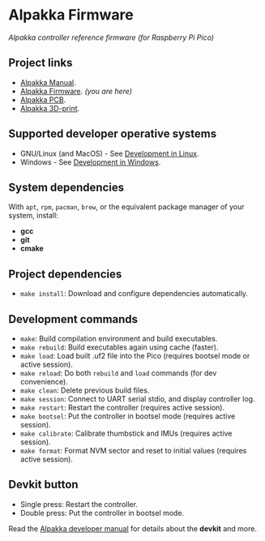 # Alpakka Firmware

*Alpakka controller reference firmware (for Raspberry Pi Pico)*
## Project links
- [Alpakka Manual](https://inputlabs.io/devices/alpakka/manual).
- [Alpakka Firmware](https://github.com/inputlabs/alpakka_firmware). _(you are here)_
- [Alpakka PCB](https://github.com/inputlabs/alpakka_pcb).
- [Alpakka 3D-print](https://github.com/inputlabs/alpakka_case).

## Supported developer operative systems
- GNU/Linux (and MacOS) - See [Development in Linux](https://inputlabs.io/devices/alpakka/manual/dev_unix).
- Windows - See [Development in Windows](https://inputlabs.io/devices/alpakka/manual/dev_windows).

## System dependencies
With `apt`, `rpm`, `pacman`, `brew`, or the equivalent package manager of your system, install:
- **gcc**
- **git**
- **cmake**

## Project dependencies
- `make install`: Download and configure dependencies automatically.

## Development commands
- `make`: Build compilation environment and build executables.
- `make rebuild`: Build executables again using cache (faster).
- `make load`: Load built .uf2 file into the Pico (requires bootsel mode or active session).
- `make reload`: Do both `rebuild` and `load` commands (for dev convenience).
- `make clean`: Delete previous build files.
- `make session`: Connect to UART serial stdio, and display controller log.
- `make restart`: Restart the controller (requires active session).
- `make bootsel`: Put the controller in bootsel mode (requires active session).
- `make calibrate`: Calibrate thumbstick and IMUs (requires active session).
- `make format`: Format NVM sector and reset to initial values (requires active session).

## Devkit button
- Single press: Restart the controller.
- Double press: Put the controller in bootsel mode.

Read the [Alpakka developer manual](https://inputlabs.io/devices/alpakka/manual/dev) for details about the **devkit** and more.
